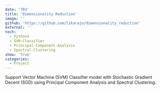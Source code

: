 ```yaml
---
date: '703'
title: 'Dimensionality Reduction'
image: ''
github: 'https://github.com/likarajo/dimensionality_reduction'
external: ''
tech:
  - Python3
  - SVM-Classifier
  - Principal-Component-Analysis
  - Spectral-Clustering
show: 'true'
categories:
  - Project
---
```


Support Vector Machine (SVM) Classifier model with Stochastic Gradient Decent (SGD) using Principal Component Analysis and Spectral Clustering.
